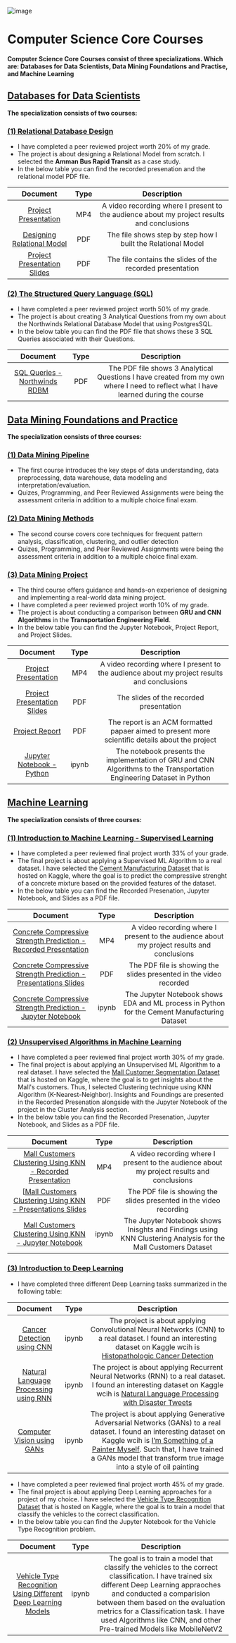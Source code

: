 ![image](https://github.com/laithrasheed/DTSA_5509_Supervised_Learning_Final_Project/assets/124019127/78cd18ac-792b-4671-b532-bfdf9440aba3)

# Computer Science Core Courses

**Computer Science Core Courses consist of three specializations. Which are: Databases for Data Scientists, Data Mining Foundations and Practise, and Machine Learning**




## [Databases for Data Scientists](https://github.com/laithrasheed/Master_of_Science_in_Data_Science/tree/main/Computer%20Science%20Core%20Courses/Databases%20for%20Data%20Scientists)


**The specialization consists of two courses:**

###  [(1) Relational Database Design](https://github.com/laithrasheed/Master_of_Science_in_Data_Science/tree/main/Computer%20Science%20Core%20Courses/Databases%20for%20Data%20Scientists/Relational%20Database%20Design)

- I have completed a peer reviewed project worth 20% of my grade.
- The project is about designing a Relational Model from scratch. I selected the **Amman Bus Rapid Transit** as a case study.  
- In the below table you can find the recorded presenation and the relational model PDF file. 

| Document | Type | Description |
|:------------:|:--------------:|:-------------:|
| [Project Presentation](https://coursera-assessments.s3.amazonaws.com/assessments/1694745345252/03a2a6c9-8a47-4193-831f-b27717c86468/DTSA%205733%20Final%20Project%20Presentation.mp4)       |     MP4      |        A video recording where I present to the audience about my project results and conclusions    |
| [Designing Relational Model](https://github.com/laithrasheed/Master_of_Science_in_Data_Science/blob/main/Computer%20Science%20Core%20Courses/Databases%20for%20Data%20Scientists/Relational%20Database%20Design/DTSA%205733%20Relational%20Database%20Design%20Final%20Project.pdf)       |     PDF      |      The file shows step by step how I built the Relational Model    |
| [Project Presentation Slides](https://github.com/laithrasheed/Master_of_Science_in_Data_Science/blob/main/Computer%20Science%20Core%20Courses/Databases%20for%20Data%20Scientists/Relational%20Database%20Design/Final%20Project%20Presentation.pdf)       |     PDF      |       The file contains the slides of the recorded presentation   | 



### [(2) The Structured Query Language (SQL)](https://github.com/laithrasheed/Master_of_Science_in_Data_Science/tree/main/Computer%20Science%20Core%20Courses/Databases%20for%20Data%20Scientists/The%20Structured%20Query%20Language%20(SQL))

- I have completed a peer reviewed  project worth 50% of my grade.
- The project is about creating 3 Analytical Questions from my own about the Northwinds Relational Database Model that using PostgresSQL. 
- In the below table you can find the PDF file that shows these 3 SQL Queries associated with their Questions. 

| Document | Type | Description |
|:------------:|:--------------:|:-------------:|
| [SQL Queries - Northwinds RDBM](https://github.com/laithrasheed/Master_of_Science_in_Data_Science/blob/main/Computer%20Science%20Core%20Courses/Databases%20for%20Data%20Scientists/The%20Structured%20Query%20Language%20(SQL)/SQL%20Final%20Project.pdf)       |     PDF      |       The PDF file shows 3 Analytical Questions I have created from my own where I need to reflect what I have learned during the course    |



## [Data Mining Foundations and Practice](https://github.com/laithrasheed/Master_of_Science_in_Data_Science/tree/main/Computer%20Science%20Core%20Courses/Data%20Mining%20Foundations%20and%20Practice)

**The specialization consists of three courses:**

### [(1) Data Mining Pipeline](https://github.com/laithrasheed/MSDS_Program_Private/tree/main/Computer%20Science%20Core%20Courses/Data%20Mining%20Foundations%20and%20Practice/Data%20Mining%20Pipeline)

- The first course introduces the key steps of data understanding, data preprocessing, data warehouse, data modeling and interpretation/evaluation.
- Quizes, Programming, and Peer Reviewed Assignments were being the assessment criteria in addition to a multiple choice final exam. 


### [(2) Data Mining Methods](https://github.com/laithrasheed/MSDS_Program_Private/tree/main/Computer%20Science%20Core%20Courses/Data%20Mining%20Foundations%20and%20Practice/Data%20Mining%20Methods)

- The second course covers core techniques for frequent pattern analysis, classification, clustering, and outlier detection
- Quizes, Programming, and Peer Reviewed Assignments were being the assessment criteria in addition to a multiple choice final exam.  

### [(3) Data Mining Project](https://github.com/laithrasheed/MSDS_Program_Private/tree/main/Computer%20Science%20Core%20Courses/Data%20Mining%20Foundations%20and%20Practice/Data%20Mining%20Project)

- The third course offers guidance and hands-on experience of designing and implementing a real-world data mining project.
-  I have completed a peer reviewed project worth 10% of my grade.
- The project is about conducting a comparison between **GRU and CNN Algorithms** in the **Transportation Engineering Field**.
- In the below table you can find the Jupyter Notebook, Project Report, and Project Slides. 

| Document | Type | Description |
|:------------:|:--------------:|:-------------:|
| [Project Presentation](https://coursera-assessments.s3.amazonaws.com/assessments/1714473774601/22f93839-7c90-47aa-86a4-b6ae83264c6f/Deep%20Learning%20on%20Traffic%20Prediction%20-%20%20Presentation.mp4)       |     MP4      |        A video recording where I present to the audience about my project results and conclusions    |
| [Project Presentation Slides](https://github.com/laithrasheed/MSDS_Program_Private/blob/main/Computer%20Science%20Core%20Courses/Data%20Mining%20Foundations%20and%20Practice/Data%20Mining%20Project/Deep%20Learning%20on%20Traffic%20Prediction%20-%20Final%20Slides.pdf)       |     PDF      |      The slides of the recorded presentation    |
| [Project Report](https://github.com/laithrasheed/MSDS_Program_Private/blob/main/Computer%20Science%20Core%20Courses/Data%20Mining%20Foundations%20and%20Practice/Data%20Mining%20Project/Deep%20Learning%20on%20Traffic%20Prediction%20-%20Final%20Report.pdf)       |     PDF      |       The report is an ACM formatted papaer aimed to present more scientific details about the project   |
| [Jupyter Notebook - Python](https://github.com/laithrasheed/MSDS_Program_Private/blob/main/Computer%20Science%20Core%20Courses/Data%20Mining%20Foundations%20and%20Practice/Data%20Mining%20Project/Deep%20Learning%20on%20Traffic%20PRediction%20-%20CNN%20.ipynb)       |     ipynb      |       The notebook presents the implementation of GRU and CNN Algorithms to the Transportation Engineering Dataset in Python  |



## [Machine Learning](https://github.com/laithrasheed/Master_of_Science_in_Data_Science/tree/main/Computer%20Science%20Core%20Courses/Machine%20Learning)

**The specialization consists of three courses:**

### [(1) Introduction to Machine Learning - Supervised Learning](https://github.com/laithrasheed/Master_of_Science_in_Data_Science/tree/main/Computer%20Science%20Core%20Courses/Machine%20Learning/Introduction%20to%20Machine%20Learning%20-%20Supervised%20Learning#reference-1)

- I have completed a peer reviewed final project worth 33% of your grade.
- The final project is about applying a Supervised ML Algorithm to a real dataset. I have selected the [Cement Manufacturing Dataset](https://www.kaggle.com/datasets/vinayakshanawad/cement-manufacturing-concrete-dataset?datasetId=1459683) that is hosted on Kaggle, where the goal is to predict the compressive strenght of a concrete mixture based on the provided features of the dataset.
- In the below table you can find the Recorded Presenation, Jupyter Notebook, and Slides as a PDF file. 

| Document | Type | Description |
|:------------:|:--------------:|:-------------:|
| [Concrete Compressive Strength Prediction - Recorded Presentation](https://youtu.be/uYMXUWMUHZ0)       |     MP4      |        A video recording where I present to the audience about my project results and conclusions    |
| [Concrete Compressive Strength Prediction - Presentations Slides ](https://github.com/laithrasheed/Master_of_Science_in_Data_Science/blob/main/Computer%20Science%20Core%20Courses/Machine%20Learning/Introduction%20to%20Machine%20Learning%20-%20Supervised%20Learning/DTSA_5509_Supervised_Learning_Final_Project_Presentation.pdf)       |     PDF      |     The PDF file is showing  the slides presented in the video recorded    |
| [Concrete Compressive Strength Prediction - Jupyter Notebook](https://github.com/laithrasheed/Master_of_Science_in_Data_Science/blob/main/Computer%20Science%20Core%20Courses/Machine%20Learning/Introduction%20to%20Machine%20Learning%20-%20Supervised%20Learning/DTSA_5509_Supervised_Learning_Final_Project.ipynb)       |     ipynb      |       The Jupyter Notebook shows EDA and ML process in Python for the Cement Manufacturing Dataset   | 




### [(2) Unsupervised Algorithms in Machine Learning](https://github.com/laithrasheed/Master_of_Science_in_Data_Science/tree/main/Computer%20Science%20Core%20Courses/Machine%20Learning/Unsupervised%20Algorithms%20in%20Machine%20Learning)

- I have completed a peer reviewed final project worth 30% of my grade.
- The final project is about applying an Unsupervised ML Algorithm to a real dataset. I have selected the [Mall Customer Segmentation Dataset](https://www.kaggle.com/datasets/vjchoudhary7/customer-segmentation-tutorial-in-python?datasetId=42674) that is hosted on Kaggle, where the goal is to get insights about the Mall's customers. Thus, I selected Clustering technique using KNN Algorithm (K-Nearest-Neighbor). Insights and Foundings are presented in the Recorded Presenation alongside with the Jupyter Notebook of the project in the Cluster Analysis section.
-  In the below table you can find the Recorded Presenation, Jupyter Notebook, and Slides as a PDF file. 

| Document | Type | Description |
|:------------:|:--------------:|:-------------:|
| [Mall Customers Clustering Using KNN - Recorded Presentation](https://youtu.be/vVbfagrUa5E)       |     MP4      |        A video recording where I present to the audience about my project results and conclusions    |
| [[Mall Customers Clustering Using KNN - Presentations Slides ](https://github.com/laithrasheed/Master_of_Science_in_Data_Science/blob/main/Computer%20Science%20Core%20Courses/Machine%20Learning/Unsupervised%20Algorithms%20in%20Machine%20Learning/DTSA_5510_Unsupervised_Learning_Final_Project_Presentation.pdf)       |     PDF      |     The PDF file is showing  the slides presented in the video recording    |
| [Mall Customers Clustering Using KNN  - Jupyter Notebook](https://github.com/laithrasheed/Master_of_Science_in_Data_Science/blob/main/Computer%20Science%20Core%20Courses/Machine%20Learning/Unsupervised%20Algorithms%20in%20Machine%20Learning/DTSA%205510%20Unsupervised%20Algorithms%20in%20Machine%20Learning%20Final%20Project.ipynb)       |     ipynb      |       The Jupyter Notebook shows Inisghts and Findings using KNN Clustering Analysis for the Mall Customers Dataset    | 




### [(3) Introduction to Deep Learning](https://github.com/laithrasheed/Master_of_Science_in_Data_Science/tree/main/Computer%20Science%20Core%20Courses/Machine%20Learning/Introduction%20to%20Deep%20Learning)

- I have completed three different Deep Learning tasks summarized in the following table:

| Document | Type | Description |
|:------------:|:--------------:|:-------------:|
| [Cancer Detection using CNN](https://github.com/laithrasheed/Master_of_Science_in_Data_Science/blob/main/Computer%20Science%20Core%20Courses/Machine%20Learning/Introduction%20to%20Deep%20Learning/cancer-detection-cnn.ipynb)       |     ipynb      |        The project is about applying Convolutional Neural Networks (CNN) to a real dataset. I found an interesting dataset on Kaggle wcih is [Histopathologic Cancer Detection](https://www.kaggle.com/competitions/histopathologic-cancer-detection)    |
| [Natural Language Processing using RNN](https://github.com/laithrasheed/Master_of_Science_in_Data_Science/blob/main/Computer%20Science%20Core%20Courses/Machine%20Learning/Introduction%20to%20Deep%20Learning/nlp-with-disaster-tweets.ipynb)       |     ipynb      |        The project is about applying Recurrent Neural Networks (RNN) to a real dataset. I found an interesting dataset on Kaggle wcih is [Natural Language Processing with Disaster Tweets](https://www.kaggle.com/competitions/nlp-getting-started/overview)    |
| [Computer Vision using GANs](https://github.com/laithrasheed/Master_of_Science_in_Data_Science/blob/main/Computer%20Science%20Core%20Courses/Machine%20Learning/Introduction%20to%20Deep%20Learning/DTSA_5511_Module_5_GANs_Mini_Project.ipynb)       |     ipynb      |        The project is about applying Generative Adversarial Networks (GANs) to a real dataset. I found an interesting dataset on Kaggle wcih is [I’m Something of a Painter Myself](https://www.kaggle.com/competitions/gan-getting-started). Such that, I have trained a GANs model that transform true image into a style of oil painting     |

- I have completed a peer reviewed final project worth 45% of my grade.
- The final project is about applying Deep Learning approaches for a project of my choice. I have selected the [Vehicle Type Recognition Dataset]([https://www.kaggle.com/datasets/vjchoudhary7/customer-segmentation-tutorial-in-python?datasetId=42674](https://www.kaggle.com/datasets/kaggleashwin/vehicle-type-recognition))  that is hosted on Kaggle, where the goal is to train a model that classify the vehicles to the correct classification.
-  In the below table you can find the Jupyter Notebook for the Vehicle Type Recognition problem.

| Document | Type | Description |
|:------------:|:--------------:|:-------------:|
| [Vehicle Type Recognition Using Different Deep Learning Models](https://github.com/laithrasheed/Master_of_Science_in_Data_Science/blob/main/Computer%20Science%20Core%20Courses/Machine%20Learning/Introduction%20to%20Deep%20Learning/DTSA-5511-Final-Project.ipynb)       |     ipynb      |       The goal is to train a model that classify the vehicles to the correct classification. I have trained six different Deep Learning appraoches and conducted a comparision between them based on the evaluation metrics for a Classification task. I have used Algorithms like CNN, and other Pre-trained Models like MobileNetV2     | 







